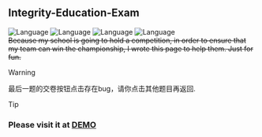 ## Integrity-Education-Exam 
![Language](https://img.shields.io/badge/HTML-red) ![Language](https://img.shields.io/badge/CSS-blueviolet) ![Language](https://img.shields.io/badge/JavaScript-yellow) ![Language](https://img.shields.io/badge/Version-1.0.0-1) <br>
~~Because my school is going to hold a competition, in order to ensure that my team can win the championship, I wrote this page to help them. Just for fun.~~

> [!WARNING]
> 最后一题的交卷按钮点击存在bug，请你点击其他题目再返回.

> [!TIP]
> ### **Please visit it at [DEMO](https://aionfatedio.github.io/Integrity-Education-Exam/)**


